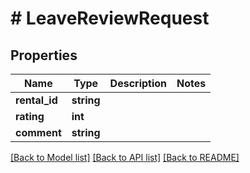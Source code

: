 # # LeaveReviewRequest

## Properties

Name | Type | Description | Notes
------------ | ------------- | ------------- | -------------
**rental_id** | **string** |  |
**rating** | **int** |  |
**comment** | **string** |  |

[[Back to Model list]](../../README.md#models) [[Back to API list]](../../README.md#endpoints) [[Back to README]](../../README.md)

